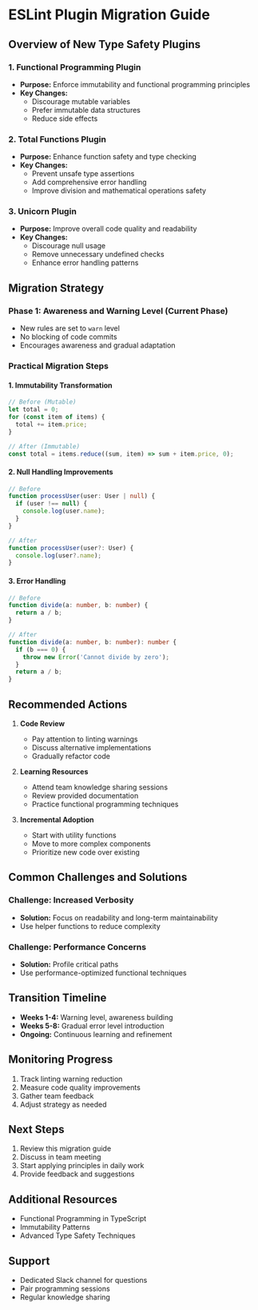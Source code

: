 # ESLint Plugin Migration Guide

## Overview of New Type Safety Plugins

### 1. Functional Programming Plugin
- **Purpose:** Enforce immutability and functional programming principles
- **Key Changes:**
  - Discourage mutable variables
  - Prefer immutable data structures
  - Reduce side effects

### 2. Total Functions Plugin
- **Purpose:** Enhance function safety and type checking
- **Key Changes:**
  - Prevent unsafe type assertions
  - Add comprehensive error handling
  - Improve division and mathematical operations safety

### 3. Unicorn Plugin
- **Purpose:** Improve overall code quality and readability
- **Key Changes:**
  - Discourage null usage
  - Remove unnecessary undefined checks
  - Enhance error handling patterns

## Migration Strategy

### Phase 1: Awareness and Warning Level (Current Phase)
- New rules are set to `warn` level
- No blocking of code commits
- Encourages awareness and gradual adaptation

### Practical Migration Steps

#### 1. Immutability Transformation
```typescript
// Before (Mutable)
let total = 0;
for (const item of items) {
  total += item.price;
}

// After (Immutable)
const total = items.reduce((sum, item) => sum + item.price, 0);
```

#### 2. Null Handling Improvements
```typescript
// Before
function processUser(user: User | null) {
  if (user !== null) {
    console.log(user.name);
  }
}

// After
function processUser(user?: User) {
  console.log(user?.name);
}
```

#### 3. Error Handling
```typescript
// Before
function divide(a: number, b: number) {
  return a / b;
}

// After
function divide(a: number, b: number): number {
  if (b === 0) {
    throw new Error('Cannot divide by zero');
  }
  return a / b;
}
```

## Recommended Actions

1. **Code Review**
   - Pay attention to linting warnings
   - Discuss alternative implementations
   - Gradually refactor code

2. **Learning Resources**
   - Attend team knowledge sharing sessions
   - Review provided documentation
   - Practice functional programming techniques

3. **Incremental Adoption**
   - Start with utility functions
   - Move to more complex components
   - Prioritize new code over existing

## Common Challenges and Solutions

### Challenge: Increased Verbosity
- **Solution:** Focus on readability and long-term maintainability
- Use helper functions to reduce complexity

### Challenge: Performance Concerns
- **Solution:** Profile critical paths
- Use performance-optimized functional techniques

## Transition Timeline

- **Weeks 1-4:** Warning level, awareness building
- **Weeks 5-8:** Gradual error level introduction
- **Ongoing:** Continuous learning and refinement

## Monitoring Progress

1. Track linting warning reduction
2. Measure code quality improvements
3. Gather team feedback
4. Adjust strategy as needed

## Next Steps

1. Review this migration guide
2. Discuss in team meeting
3. Start applying principles in daily work
4. Provide feedback and suggestions

## Additional Resources

- Functional Programming in TypeScript
- Immutability Patterns
- Advanced Type Safety Techniques

## Support

- Dedicated Slack channel for questions
- Pair programming sessions
- Regular knowledge sharing
